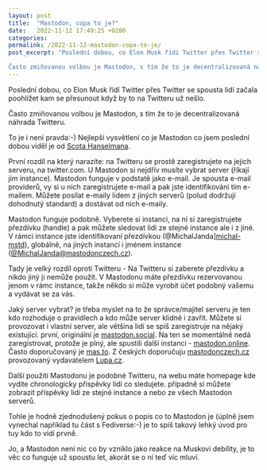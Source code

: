 ```yaml
---
layout: post
title:  "Mastodon, copa to je?"
date:   2022-11-12 17:49:25 +0200
categories:
permalink: /2022-11-12-mastodon-copa-to-je/ 
post_excerpt: "Poslední dobou, co Elon Musk řídí Twitter přes Twitter se spousta lidí začala poohlížet kam se přesunout když by to na Twitteru už nešlo.

Často zmiňovanou volbou je Mastodon, s tím že to je decentralizovaná náhrada Twitteru."
---
```

Poslední dobou, co Elon Musk řídí Twitter přes Twitter se spousta lidí začala poohlížet kam se přesunout když by to na Twitteru už nešlo.

Často zmiňovanou volbou je Mastodon, s tím že to je decentralizovaná náhrada Twitteru.

To je i není pravda:-) Nejlepší vysvětlení co je Mastodon co jsem poslední dobou viděl je od [Scota Hanselmana][what-is-mastodon].

První rozdíl na který narazíte: na Twitteru se prostě zaregistrujete na jejich serveru, na twitter.com. U Mastodon si nejdřív musíte vybrat server (říkají jim instance). Mastodon funguje v podstatě jako e-mail. Je spousta e-mail providerů, vy si u nich zaregistrujete e-mail a pak jste identifikováni tím e-mailem. Můžete posílat e-maily lidem z jiných serverů (polud dodržují dohodnutý standard) a dostávat od nich e-maily.

Mastodon funguje podobně. Vyberete si instanci, na ní si zaregistrujete přezdívku (handle) a pak můžete sledovat lidi ze stejné instance ale i z jiné. V rámci instance jste identifikovaní přezdívkou (@MichalJanda][michal-mstd]), globálně, na jiných instancí i jménem instance ([@MichalJanda@mastodonczech.cz][michal-mstd]).

Tady je velký rozdíl oproti Twitteru - Na Twitteru si zaberete přezdívku a nikdo jiný ji nemůže použít. V Mastodonu máte přezdívku rezervovanou jenom v rámc instance, takže někdo si může vyrobit účet podobný vašemu a vydávat se za vás.

Jaký server vybrat? je třeba myslet na to že správce/majitel serveru je ten kdo rozhoduje o pravidlech a kdo může server klidně i zavřít. Můžete si provozovat i vlastní server, ale většina lidí se spíš zaregistruje na nějaký existující. první, originální je [mastodon.social](https://mastodon.social/). Na ten se momentálně nedá zaregistrovat, protože je plný, ale spustili další instanci - [mastodon.online](https://mastodon.online/). Často doporučovaný je [mas.to](https://mas.to). Z českých doporučuju [mastodonczech.cz](https://mastodonczech.cz/) provozovaný vydavatelem [Lupa.cz](https://lupa.cz).

Další použití Mastodonu je podobné Twitteru, na webu máte homepage kde vydíte chronologicky příspěvky lidí co sledujete. případně si můžete zobrazit příspěvky lidí ze stejné instance a nebo ze všech Mastodon serverů.

Tohle je hodně zjednodušený pokus o popis co to Mastodon je (úplně jsem vynechal například tu část s Fediverse:-) je to spíš takový lehký úvod pro tuy kdo to vidí prvně.

Jo, a Mastodon není nic co by vzniklo jako reakce na Muskovi debility, je to věc co funguje už spoustu let, akorát se o ní teď víc mluví.


[what-is-mastodon]:https://twitter.com/shanselman/status/1589027404189954048?s=20&t=pmv2J_xsct7ILkMyOYJMig
[michal-mstd]:https://mastodonczech.cz/web/@MichalJanda